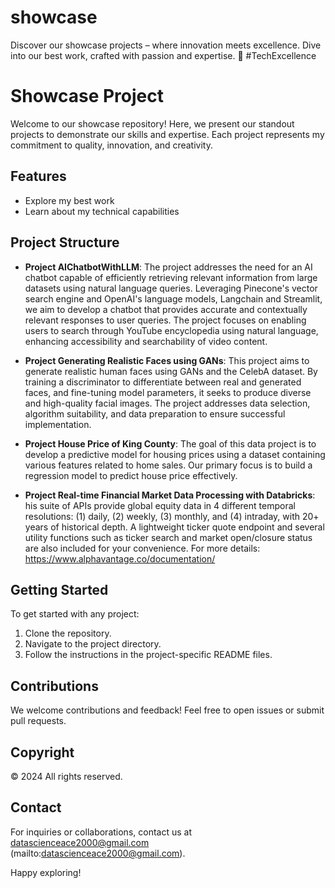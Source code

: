 # showcase
Discover our showcase projects – where innovation meets excellence. Dive into our best work, crafted with passion and expertise. 🚀 #TechExcellence


# Showcase Project

Welcome to our showcase repository! Here, we present our standout projects to demonstrate our skills and expertise. Each project represents my commitment to quality, innovation, and creativity.

## Features

- Explore my best work
- Learn about my technical capabilities

## Project Structure

- **Project AIChatbotWithLLM**: The project addresses the need for an AI chatbot capable of efficiently retrieving relevant information from large datasets using natural language queries. Leveraging Pinecone's vector search engine and OpenAI's language models, Langchain and Streamlit, we aim to develop a chatbot that provides accurate and contextually relevant responses to user queries. The project focuses on enabling users to search through YouTube encyclopedia using natural language, enhancing accessibility and searchability of video content.
  
- **Project Generating Realistic Faces using GANs**: This project aims to generate realistic human faces using GANs and the CelebA dataset. By training a discriminator to differentiate between real and generated faces, and fine-tuning model parameters, it seeks to produce diverse and high-quality facial images. The project addresses data selection, algorithm suitability, and data preparation to ensure successful implementation.

- **Project House Price of King County**: The goal of this data project is to develop a predictive model for housing prices using a dataset containing various features related to home sales. Our primary focus is to build a regression model to predict house price effectively.
  
- **Project Real-time Financial Market Data Processing with Databricks**: his suite of APIs provide global equity data in 4 different temporal resolutions: (1) daily, (2) weekly, (3) monthly, and (4) intraday, with 20+ years of historical depth. A lightweight ticker quote endpoint and several utility functions such as ticker search and market open/closure status are also included for your convenience. For more details: https://www.alphavantage.co/documentation/

## Getting Started

To get started with any project:
1. Clone the repository.
2. Navigate to the project directory.
3. Follow the instructions in the project-specific README files.

## Contributions

We welcome contributions and feedback! Feel free to open issues or submit pull requests.

## Copyright

© 2024 All rights reserved.

## Contact

For inquiries or collaborations, contact us at datascienceace2000@gmail.com (mailto:datascienceace2000@gmail.com).

Happy exploring!
